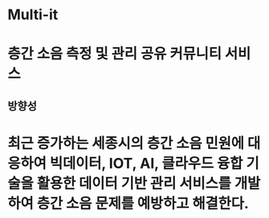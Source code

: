# Multi-it

# 층간 소음 측정 및 관리 공유 커뮤니티 서비스

## 방향성

<h1>최근 증가하는 세종시의 층간 소음 민원에 대응하여 빅데이터, IOT, AI, 클라우드 융합 기술을 활용한 데이터 기반 관리 서비스를 개발하여 층간 소음 문제를 예방하고 해결한다.</h1>






















